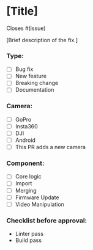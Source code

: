 # [Title]

<!--Replace the bracketed text ([xxx]) with your own!-->
<!--Tick the appropiate boxes!-->

Closes #(issue)

[Brief description of the fix.]

### Type:

- [ ] Bug fix
- [ ] New feature
- [ ] Breaking change
- [ ] Documentation

### Camera:

- [ ] GoPro
- [ ] Insta360
- [ ] DJI
- [ ] Android
- [ ] This PR adds a new camera

### Component:

- [ ] Core logic
- [ ] Import
- [ ] Merging
- [ ] Firmware Update
- [ ] Video Manipulation

### Checklist before approval:

- Linter pass
- Build pass



